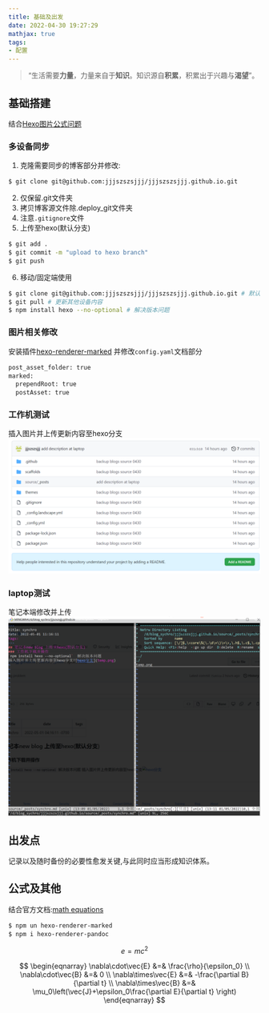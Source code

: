 ```yaml
---
title: 基础及出发
date: 2022-04-30 19:27:29
mathjax: true
tags:
- 配置
---
```


> “生活需要**力量**，力量来自于**知识**。知识源自**积累**，积累出于兴趣与**渴望**”。

## 基础搭建
结合[Hexo图片公式问题](https://zhuanlan.zhihu.com/p/265077468)

### 多设备同步

1. 克隆需要同步的博客部分并修改:
``` bash
$ git clone git@github.com:jjjszszsjjj/jjjszszsjjj.github.io.git
```
2. 仅保留.git文件夹
3. 拷贝博客源文件除.deploy_git文件夹
4. 注意`.gitignore`文件
5. 上传至hexo(默认分支)
``` bash
$ git add .
$ git commit -m "upload to hexo branch"
$ git push
```
6. 移动/固定端使用
``` bash
$ git clone git@github.com:jjjszszsjjj/jjjszszsjjj.github.io.git # 默认hexo分支
$ git pull # 更新其他设备内容
$ npm install hexo --no-optional # 解决版本问题
```

### 图片相关修改
安装插件[hexo-renderer-marked](https://link.zhihu.com/?target=https%3A//github.com/hexojs/hexo-renderer-marked) 并修改`config.yaml`文档部分
``` bash
post_asset_folder: true
marked:
  prependRoot: true
  postAsset: true
```

### 工作机测试
插入图片并上传更新内容至hexo分支!["dsf"](/images/new-blog/temp.png)

### laptop测试
笔记本端修改并上传![移动端](/images/new-blog/temp2.png)

## 出发点

记录以及随时备份的必要性愈发关键,与此同时应当形成知识体系。

## 公式及其他

结合官方文档:[math equations](https://theme-next.js.org/docs/third-party-services/math-equations.html?highlight=math)

``` bash
$ npm un hexo-renderer-marked
$ npm i hexo-renderer-pandoc
```

$$ e=mc^2 $$  

$$
\begin{eqnarray}
\nabla\cdot\vec{E} &=& \frac{\rho}{\epsilon_0} \\
\nabla\cdot\vec{B} &=& 0 \\
\nabla\times\vec{E} &=& -\frac{\partial B}{\partial t} \\
\nabla\times\vec{B} &=& \mu_0\left(\vec{J}+\epsilon_0\frac{\partial E}{\partial t} \right)
\end{eqnarray}
$$

